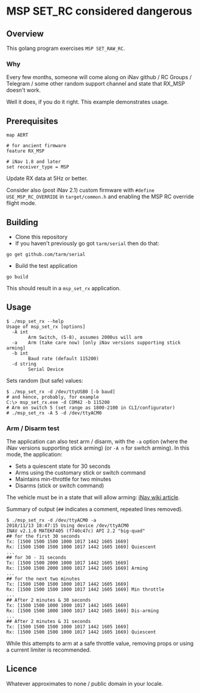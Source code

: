 # MSP SET_RC considered dangerous

## Overview

This golang program exercises `MSP SET_RAW_RC`.

### Why

Every few months, someone will come along on iNav github / RC Groups / Telegram / some other random support channel and state that RX_MSP doesn't work.

Well it does, if you do it right. This example demonstrates usage.

## Prerequisites
```
map AERT

# for ancient firmware
feature RX_MSP

# iNav 1.8 and later
set receiver_type = MSP
```

Update RX data at 5Hz or better.

Consider also (post iNav 2.1) custom firmware with `#define USE_MSP_RC_OVERRIDE` in `target/common.h` and enabling the MSP RC override flight mode.

## Building

* Clone this repository
* If you haven't previously go got `tarm/serial` then do that:

 ```
 go get github.com/tarm/serial
 ```

* Build the test application

 ```
 go build
 ```

This should result in a `msp_set_rx` application.

## Usage

```
$ ./msp_set_rx --help
Usage of msp_set_rx [options]
  -A int
    	Arm Switch, (5-8), assumes 2000us will arm
  -a	Arm (take care now) [only iNav versions supporting stick arming]
  -b int
    	Baud rate (default 115200)
  -d string
    	Serial Device
```

Sets random (but safe) values:

```
$ ./msp_set_rx -d /dev/ttyUSB0 [-b baud]
# and hence, probably, for example
C:\> msp_set_rx.exe -d COM42 -b 115200
# Arm on switch 5 (set range as 1800-2100 in CLI/configurator)
# ./msp_set_rx -A 5 -d /dev/ttyACM0
```

### Arm / Disarm test

The application can also test arm / disarm, with the `-a` option (where the iNav versions supporting stick arming) (or `-A n` for switch arming). In this mode, the application:

* Sets a quiescent state for 30 seconds
* Arms using the customary stick or switch command
* Maintains min-throttle for two minutes
* Disarms (stick or switch command)

The vehicle must be in a state that will allow arming: [iNav wiki article](https://github.com/iNavFlight/inav/wiki/%22Something%22-is-disabled----Reasons).

Summary of output (`##` indicates a comment, repeated lines removed).

```
$ ./msp_set_rx -d /dev/ttyACM0 -a
2018/11/13 18:47:15 Using device /dev/ttyACM0
INAV v2.1.0 MATEKF405 (f740c47c) API 2.2 "big-quad"
## for the first 30 seconds
Tx: [1500 1500 1500 1000 1017 1442 1605 1669]
Rx: [1500 1500 1500 1000 1017 1442 1605 1669] Quiescent
...
## for 30 - 31 seconds
Tx: [1500 1500 2000 1000 1017 1442 1605 1669]
Rx: [1500 1500 2000 1000 1017 1442 1605 1669] Arming
...
## for the next two minutes
Tx: [1500 1500 1500 1000 1017 1442 1605 1669]
Rx: [1500 1500 1500 1000 1017 1442 1605 1669] Min throttle
...
## After 2 minutes & 30 seconds
Tx: [1500 1500 1000 1000 1017 1442 1605 1669]
Rx: [1500 1500 1000 1000 1017 1442 1605 1669] Dis-arming
...
## After 2 minutes & 31 seconds
Tx: [1500 1500 1500 1000 1017 1442 1605 1669]
Rx: [1500 1500 1500 1000 1017 1442 1605 1669] Quiescent
```

While this attempts to arm at a safe throttle value, removing props or using a current limiter is recommended.

## Licence

Whatever approximates to none / public domain in your locale.
